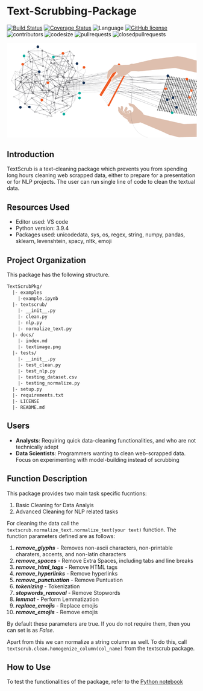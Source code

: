 # Text-Scrubbing-Package

[![Build Status](https://travis-ci.org/reeya26/TextScrubPkg.svg?branch=master)](https://travis-ci.org/reeya26/TextScrubPkg) 
[![Coverage Status](https://coveralls.io/repos/github/reeya26/TextScrubPkg/badge.svg?branch=master)](https://coveralls.io/github/reeya26/TextScrubPkg?branch=master) 
![Language](https://img.shields.io/badge/language-python-blue.svg)
[![GitHub license](https://img.shields.io/github/license/Naereen/StrapDown.js.svg)](https://github.com//reeya26/TextScrubPkg/blob/master/LICENSE)
![contributors](https://img.shields.io/github/contributors/reeya26/TextScrubPkg.svg) 
![codesize](https://img.shields.io/github/languages/code-size/reeya26/TextScrubPkg.svg) 
![pullrequests](https://img.shields.io/github/issues-pr/reeya26/TextScrubPkg.svg) 
![closedpullrequests](https://img.shields.io/github/issues-pr-closed-raw/reeya26/TextScrubPkg.svg)

<p align="center">
  <img  src="https://github.com/reeya26/TextScrubPkg/blob/main/docs/textimage.png">
</p>

## Introduction
TextScrub is a text-cleaning package which prevents you from spending long hours cleaning web scrapped data, either to prepare for a presentation or for NLP projects. The user can run single line of code to clean the textual data.

## Resources Used
- Editor used: VS code
- Python version: 3.9.4
- Packages used: unicodedata, sys, os, regex, string, numpy, pandas, sklearn, levenshtein, spacy, nltk, emoji

## Project Organization

This package has the following structure.

```
TextScrubPkg/
  |- examples
    |-example.ipynb
  |- textscrub/
    |- __init__.py
    |- clean.py
    |- nlp.py
    |- normalize_text.py
  |- docs/
    |- index.md
    |- textimage.png
  |- tests/
    |- __init__.py
    |- test_clean.py
    |- test_nlp.py
    |- testing_dataset.csv
    |- testing_normalize.py
  |- setup.py
  |- requirements.txt
  |- LICENSE
  |- README.md
```

## Users

- **Analysts**: Requiring quick data-cleaning functionalities, and who are not technically adept
- **Data Scientists**: Programmers wanting to clean web-scrapped data. Focus on experimenting with model-building instead of scrubbing

## Function Description

This package provides two main task specific fucntions:
1. Basic Cleaning for Data Analyis
2. Advanced Cleaning for NLP related tasks

For cleaning the data call the `textscrub.normalize_text.normalize_text(your text)` function. The function parameters defined are as follows:

1. ***remove_glyphs*** - Removes non-ascii characters, non-printable charaters, accents, and non-latin characters
2. ***remove_spaces*** - Remove Extra Spaces, including tabs and line breaks
3. ***remove_html_tags*** - Remove HTML tags
4. ***remove_hyperlinks*** - Remove hyperlinks
5. ***remove_punctuation*** - Remove Puntuation
6. ***tokenizing*** - Tokenization
7. ***stopwords_removal*** - Remove Stopwords
8. ***lemmat*** - Perform Lemmatization
9. ***replace_emojis*** - Replace emojis
10. ***remove_emojis*** - Remove emojis

By default these parameters are true. If you do not require them, then you can set is as *False*.

Apart from this we can normalize a string column as well. To do this, call `textscrub.clean.homogenize_column(col_name)` from the textscrub package.

## How to Use

To test the functionalities of the package, refer to the [Python notebook](https://github.com/reeya26/TextScrubPkg/blob/main/examples/example.ipynb)
